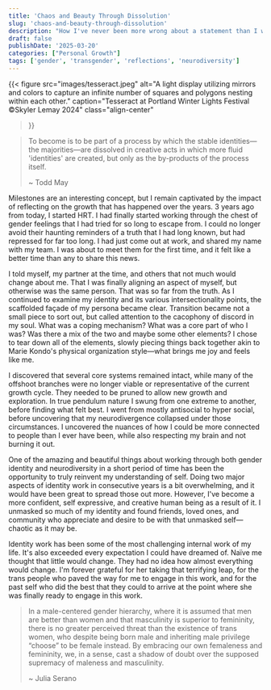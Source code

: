 ```yaml
---
title: 'Chaos and Beauty Through Dissolution'
slug: 'chaos-and-beauty-through-dissolution'
description: "How I've never been more wrong about a statement than I was 3 years ago and am forever grateful"
draft: false
publishDate: '2025-03-20'
categories: ["Personal Growth"]
tags: ['gender', 'transgender', 'reflections', 'neurodiversity']
---
```

{{< figure
  src="images/tesseract.jpeg"
  alt="A light display utilizing mirrors and colors to capture an infinite number of squares and polygons nesting within each other."
  caption="Tesseract at Portland Winter Lights Festival ©Skyler Lemay 2024"
  class="align-center"
>}}

> To become is to be part of a process by which the stable identities—the majorities—are dissolved in creative acts in which more fluid 'identities' are created, but only as the by-products of the process itself.
> 
> ~ Todd May

Milestones are an interesting concept, but I remain captivated by the impact of reflecting on the growth that has happened over the years. 3 years ago from today, I started HRT. I had finally started working through the chest of gender feelings that I had tried for so long to escape from. I could no longer avoid their haunting reminders of a truth that I had long known, but had repressed for far too long. I had just come out at work, and shared my name with my team. I was about to meet them for the first time, and it felt like a better time than any to share this news.

I told myself, my partner at the time, and others that not much would change about me. That I was finally aligning an aspect of myself, but otherwise was the same person. That was so far from the truth. As I continued to examine my identity and its various intersectionality points, the scaffolded façade of my persona became clear. Transition became not a small piece to sort out, but called attention to the cacophony of discord in my soul. What was a coping mechanism? What was a core part of who I was? Was there a mix of the two and maybe some other elements? I chose to tear down all of the elements, slowly piecing things back together akin to Marie Kondo's physical organization style—what brings me joy and feels like me.

I discovered that several core systems remained intact, while many of the offshoot branches were no longer viable or representative of the current growth cycle. They needed to be pruned to allow new growth and exploration. In true pendulum nature I swung from one extreme to another, before finding what felt best. I went from mostly antisocial to hyper social, before uncovering that my neurodivergence collapsed under those circumstances. I uncovered the nuances of how I could be more connected to people than I ever have been, while also respecting my brain and not burning it out.

One of the amazing and beautiful things about working through both gender identity and neurodiversity in a short period of time has been the opportunity to truly reinvent my understanding of self. Doing two major aspects of identity work in consecutive years is a bit overwhelming, and it would have been great to spread those out more. However, I've become a more confident, self expressive, and creative human being as a result of it. I unmasked so much of my identity and found friends, loved ones, and community who appreciate and desire to be with that unmasked self—chaotic as it may be.

Identity work has been some of the most challenging internal work of my life. It's also exceeded every expectation I could have dreamed of. Naïve me thought that little would change. They had no idea how almost everything would change. I'm forever grateful for her taking that terrifying leap, for the trans people who paved the way for me to engage in this work, and for the past self who did the best that they could to arrive at the point where she was finally ready to engage in this work.

> In a male-centered gender hierarchy, where it is assumed that men are better than women and that masculinity is superior to femininity, there is no greater perceived threat than the existence of trans women, who despite being born male and inheriting male privilege “choose” to be female instead. By embracing our own femaleness and femininity, we, in a sense, cast a shadow of doubt over the supposed supremacy of maleness and masculinity.
> 
> ~ Julia Serano
